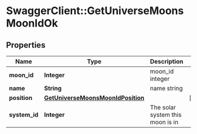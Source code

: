 # SwaggerClient::GetUniverseMoonsMoonIdOk

## Properties
Name | Type | Description | Notes
------------ | ------------- | ------------- | -------------
**moon_id** | **Integer** | moon_id integer | 
**name** | **String** | name string | 
**position** | [**GetUniverseMoonsMoonIdPosition**](GetUniverseMoonsMoonIdPosition.md) |  | [optional] 
**system_id** | **Integer** | The solar system this moon is in | 


